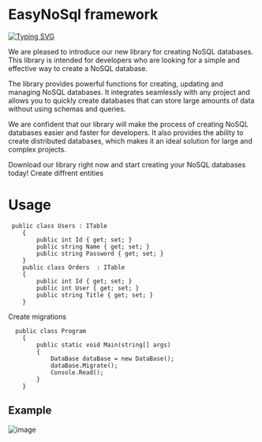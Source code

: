 # EasyNoSql framework
[![Typing SVG](https://readme-typing-svg.demolab.com?font=Fira+Code&size=23&pause=1000&width=435&lines=Create+your+databases+easier)](https://git.io/typing-svg)

We are pleased to introduce our new library for creating NoSQL databases. This library is intended for developers who are looking for a simple and effective way to create a NoSQL database.

The library provides powerful functions for creating, updating and managing NoSQL databases. It integrates seamlessly with any project and allows you to quickly create databases that can store large amounts of data without using schemas and queries.

We are confident that our library will make the process of creating NoSQL databases easier and faster for developers. It also provides the ability to create distributed databases, which makes it an ideal solution for large and complex projects.

Download our library right now and start creating your NoSQL databases today!
Create diffrent entities   
# Usage
     public class Users : ITable
        {
            public int Id { get; set; }
            public string Name { get; set; }
            public string Password { get; set; }
        }
        public class Orders  : ITable
        {
            public int Id { get; set; }
            public int User { get; set; }
            public string Title { get; set; }
        }

Create migrations


      public class Program
        {
            public static void Main(string[] args)
            {
                DataBase dataBase = new DataBase();
                dataBase.Migrate();
                Console.Read();
            }
        }

## Example 
![image](https://github.com/RedMooner/ENSFramework/assets/47520961/e8a39756-56f7-4a1c-8f4c-640747f8efad)

